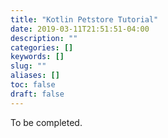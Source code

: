 ```yaml
---
title: "Kotlin Petstore Tutorial"
date: 2019-03-11T21:51:51-04:00
description: ""
categories: []
keywords: []
slug: ""
aliases: []
toc: false
draft: false
---
```


To be completed.
